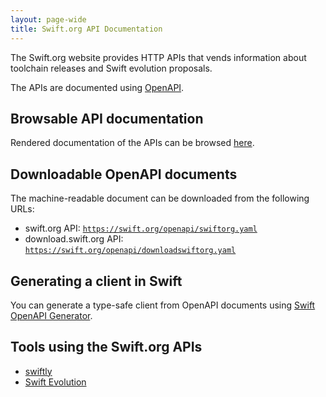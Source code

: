 ```yaml
---
layout: page-wide
title: Swift.org API Documentation
---
```


The Swift.org website provides HTTP APIs that vends information about toolchain releases and Swift evolution proposals.

The APIs are documented using [OpenAPI](https://www.openapis.org).

## Browsable API documentation

Rendered documentation of the APIs can be browsed [here](./openapi.html).

## Downloadable OpenAPI documents

The machine-readable document can be downloaded from the following URLs:

- swift.org API: [`https://swift.org/openapi/swiftorg.yaml`](swiftorg.yaml)
- download.swift.org API: [`https://swift.org/openapi/downloadswiftorg.yaml`](downloadswiftorg.yaml)

## Generating a client in Swift

You can generate a type-safe client from OpenAPI documents using [Swift OpenAPI Generator](https://github.com/apple/swift-openapi-generator).

## Tools using the Swift.org APIs

- [swiftly](https://github.com/swiftlang/swiftly)
- [Swift Evolution](https://www.swift.org/swift-evolution/)
